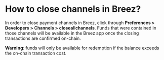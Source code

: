 # How to close channels in Breez?

In order to close payment channels in Breez, click through **Preferences > Developers > Channels > closeallchannels**.
Funds that were contained in those channels will be available in the Breez app once the closing transactions are confirmed on-chain.
 
**Warning**: funds will only be available for redemption if the balance exceeds the on-chain transaction cost.  
